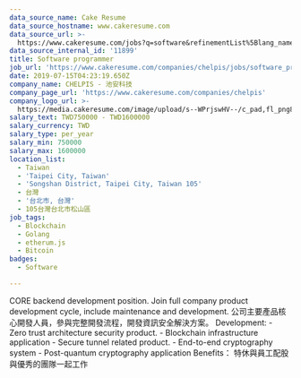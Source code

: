 ```yaml
---
data_source_name: Cake Resume
data_source_hostname: www.cakeresume.com
data_source_url: >-
  https://www.cakeresume.com/jobs?q=software&refinementList%5Blang_name%5D%5B0%5D=English&refinementList%5Bsalary_type%5D=per_year&range%5Bsalary_range%5D%5Bmin%5D=1000000&page=2
data_source_internal_id: '11899'
title: Software programmer
job_url: 'https://www.cakeresume.com/companies/chelpis/jobs/software_programmer'
date: 2019-07-15T04:23:19.650Z
company_name: CHELPIS - 池安科技
company_page_url: 'https://www.cakeresume.com/companies/chelpis'
company_logo_url: >-
  https://media.cakeresume.com/image/upload/s--WPrjswHV--/c_pad,fl_png8,h_200,w_200/v1563111946/llykwv1nnyrpadbqndkw.png
salary_text: TWD750000 - TWD1600000
salary_currency: TWD
salary_type: per_year
salary_min: 750000
salary_max: 1600000
location_list:
  - Taiwan
  - 'Taipei City, Taiwan'
  - 'Songshan District, Taipei City, Taiwan 105'
  - 台灣
  - '台北市, 台灣'
  - 105台灣台北市松山區
job_tags:
  - Blockchain
  - Golang
  - etherum.js
  - Bitcoin
badges:
  - Software

---
```


CORE backend development position. Join full company product development cycle, include maintenance and development. 公司主要產品核心開發人員，參與完整開發流程，開發資訊安全解決方案。 Development: - Zero trust architecture security product. - Blockchain infrastructure application - Secure tunnel related product. - End-to-end cryptography system - Post-quantum cryptography application Benefits： 特休與員工配股 與優秀的團隊一起工作